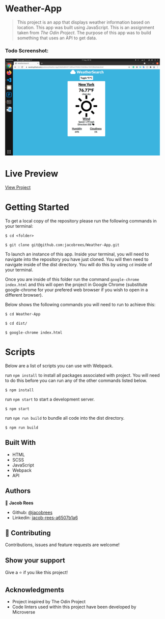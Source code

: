# Weather-App

> This project is an app that displays weather information based on location. This app was built using JavaScript. This is an assignment taken from _The Odin Project_. The purpose of this app was to build something that uses an API to get data.

### Todo Screenshot:

![](screenshot/screenshot.png)

# Live Preview

[View Project](https://silly-euclid-0e28fb.netlify.app)

# Getting Started

To get a local copy of the repository please run the following commands in your terminal:

```
$ cd <folder>
```

```
$ git clone git@github.com:jacobrees/Weather-App.git
```

To launch an instance of this app. Inside your terminal, you will need to navigate into the repository you have just cloned. You will then need to navigate inside of the dist directory. You will do this by using `cd` inside of your terminal. 

Once you are inside of this folder run the command `google-chrome index.html` and this will open the project in Google Chrome (substitute google-chrome for your prefered web browser if you wish to open in a different browser). 

Below shows the following commands you will need to run to achieve this:

```
$ cd Weather-App
```

```
$ cd dist/
```

```
$ google-chrome index.html
```

# Scripts

Below are a list of scripts you can use with Webpack.

run `npm install` to install all packages associated with project. You will need to do this before you can run any of the other commands listed below.

```
$ npm install
```

run `npm start` to start a development server.

```
$ npm start
```

run `npm run build` to bundle all code into the dist directory.

```
$ npm run build
```

## Built With

- HTML
- SCSS
- JavaScript
- Webpack
- API

## Authors

👤 **Jacob Rees**

- Github: [@jacobrees](https://github.com/jacobrees)
- Linkedin: [jacob-rees-a6507b1a6](https://www.linkedin.com/in/jacob-rees-a6507b1a6/)


## 🤝 Contributing

Contributions, issues and feature requests are welcome!

## Show your support

Give a ⭐️ if you like this project!

## Acknowledgments

- Project inspired by The Odin Project
- Code linters used within this project have been developed by Microverse
